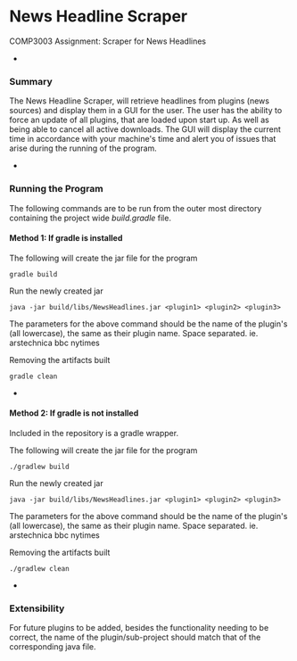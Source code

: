 # News Headline Scraper
COMP3003 Assignment: Scraper for News Headlines

-

### Summary

The News Headline Scraper, will retrieve headlines from plugins (news sources) and display them in a GUI for the user. The user has the ability to force an update of all plugins, that are loaded upon start up. As well as being able to cancel all active downloads. The GUI will display the current time in accordance with your machine's time and alert you of issues that arise during the running of the program.

-

### Running the Program

The following commands are to be run from the outer most directory containing the project wide *build.gradle* file.

#### Method 1: If gradle is installed

The following will create the jar file for the program

````
gradle build
````

Run the newly created jar

````
java -jar build/libs/NewsHeadlines.jar <plugin1> <plugin2> <plugin3>
````

The parameters for the above command should be the name of the plugin's (all lowercase), the same as their plugin name. Space separated. ie. arstechnica bbc nytimes

Removing the artifacts built

````
gradle clean
````
-

#### Method 2: If gradle is not installed

Included in the repository is a gradle wrapper. 

The following will create the jar file for the program

````
./gradlew build
````

Run the newly created jar

````
java -jar build/libs/NewsHeadlines.jar <plugin1> <plugin2> <plugin3>
````

The parameters for the above command should be the name of the plugin's (all lowercase), the same as their plugin name. Space separated. ie. arstechnica bbc nytimes

Removing the artifacts built

````
./gradlew clean
```` 

-

### Extensibility

For future plugins to be added, besides the functionality needing to be correct, the name of the plugin/sub-project should match that of the corresponding java file. 
